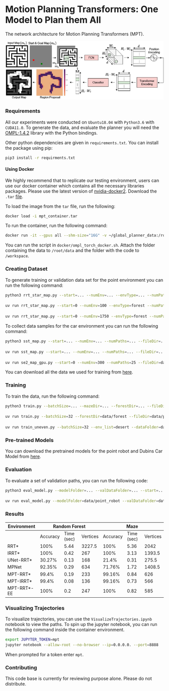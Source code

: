 # Motion Planning Transformers: One Model to Plan them All
The network architecture for Motion Planning Transformers (MPT).

![Transformer Figure](transformer_fig.jpg)

### Requirements
All our experiments were conducted on `Ubuntu18.04` with `Python3.6` with `CUDA11.0`. To generate the data, and evaluate the planner you will need the [OMPL-1.4.2](https://ompl.kavrakilab.org/index.html) library with the Python bindings.

Other python dependencies are given in `requirements.txt`. You can install the package using pip:

```bash
pip3 install -r requirments.txt
```

#### Using Docker

We highly recommend that to replicate our testing environment, users can use our docker container which contains all the necessary libraries packages. Please use the latest version of [nvidia-docker2](https://github.com/NVIDIA/nvidia-docker). Download the `.tar` [file](https://drive.google.com/file/d/154E338PduQPHfO0sUqA8ZST1GaQodY41/view?usp=sharing).

To load the image from the `tar` file, run the following:

```bash
docker load -i mpt_container.tar
```

To run the container, run the following command:

```bash
docker run -it --gpus all --shm-size="16G" -v ~/global_planner_data:/root/data -v <link-to-code-base>:/workspace bash
```

You can run the script in `docker/ompl_torch_docker.sh`. Attach the folder containing the data to `/root/data` and the folder with the code to `/workspace`.

### Creating Dataset
To generate training or validation data set for the point environment you can run the following command:

```bash
python3 rrt_star_map.py --start=... --numEnv=... --envType=... --numPaths=... --fileDir=... --mapFile

uv run rrt_star_map.py --start=0 --numEnv=100 --envType=forest --numPaths=25 --fileDir=data/forest

uv run rrt_star_map.py --start=0 --numEnv=1750 --envType=forest --numPaths=25 --fileDir=data/forest/train
```

To collect data samples for the car environment you can run the following command:

```bash
python3 sst_map.py --start=... --numEnv=... --numPaths=... --fileDir=...

uv run sst_map.py --start=... --numEnv=... --numPaths=... --fileDir=...

uv run se2_map_gpu.py --start=0 --numEnv=300 --numPaths=25 --fileDir=data/forest/train --workers=12
```

You can download all the data we used for training from [here](https://drive.google.com/drive/folders/1uP_l_pLLljRv6sn5xlcCkq3iTiuKHdDA?usp=sharing).

### Training

To train the data, run the following command:

```bash
python3 train.py --batchSize=... --mazeDir=... --forestDir=... --fileDir=...

uv run train.py --batchSize=32 --forestDir=data/forest --fileDir=data/point_robot

uv run train_uneven.py --batchSize=32 --env_list=desert --dataFolder=data/test_training --fileDir=data/uneven

```

### Pre-trained Models
You can download the pretrained models for the point robot and Dubins Car Model from [here](https://drive.google.com/file/d/1kVWNmjN1OAg5i5M3fzSbBQ0pSwpU8CU5/view?usp=sharing).

### Evaluation

To evaluate a set of validation paths, you can run the following code:

```bash
python3 eval_model.py --modelFolder=... --valDataFolder=... --start=... --numEnv=... --epoch=... --numPaths=...

uv run eval_model.py --modelFolder=data/point_robot --valDataFolder=data/forest/val --start=0 --numEnv=11 --epoch=5 --numPaths=25 --segmentType=mpt --plannerType=rrtstar
```


### Results

<table>
	<thead>
	<tr>
		<th>Environment </th>
		<th colspan="3">Random Forest</th>
		<th colspan="3">Maze</th>
	</tr>
	</thead>
	<tbody>
		<tr>
			<td></td>
			<td>Accuracy</td>
			<td>Time (sec)</td>
			<td>Vertices</td>
			<td>Accuracy</td>
			<td>Time (sec)</td>
			<td>Vertices</td>
		</tr>
		<tr>
			<td>RRT*</td>
			<td>100%</td>
			<td>5.44</td>
			<td>3227.5</td>
			<td>100%</td>
			<td>5.36</td>
			<td>2042</td>
		</tr>
		<tr>
			<td>IRRT*</td>
			<td>100%</td>
			<td>0.42</td>
			<td>267</td>
			<td>100%</td>
			<td>3.13</td>
			<td>1393.5</td>
		</tr>
		<tr>
			<td>UNet-RRT*</td>
			<td>30.27%</td>
			<td>0.13</td>
			<td>168</td>
			<td>21.4%</td>
			<td>0.31</td>
			<td>275.5</td>
		</tr>
		<tr>
			<td>MPNet</td>
				<td>92.35%</td>
				<td>0.29</td>
				<td>634</td>
				<td>71.76%</td>
				<td>1.72</td>
				<td>1408.5</td>
			</tr>
		<tr>
			<td>MPT-RRT*</td>
			<td>99.4%</td>
			<td>0.19</td>
			<td>233</td>
			<td>99.16%</td>
			<td>0.84</td>
			<td>626</td>
		</tr>
		<tr>
			<td>MPT-IRRT*</td>
			<td>99.4%</td>
			<td>0.08</td>
			<td>136</td>
			<td>99.16%</td>
			<td>0.73</td>
			<td>566</td>
		</tr>
		<tr>
			<td>MPT-RRT*-EE</td>
			<td>100%</td>
			<td>0.2</td>
			<td>247</td>
			<td>100%</td>
			<td>0.82</td>
			<td>585</td>
		</tr>
	</tbody>
</table>


### Visualizing Trajectories
To visualize trajectories, you can use the `VisualizeTrajectories.ipynb` notebook to view the paths. To spin up the jupyter notebook, you can run the following command inside the container environment.

```bash
export JUPYTER_TOKEN=mpt
jupyter notebook --allow-root --no-browser --ip=0.0.0.0. --port=8888
```

When prompted for a token enter `mpt`.

### Contributing

This code base is currently for reviewing purpose alone. Please do not distribute.
